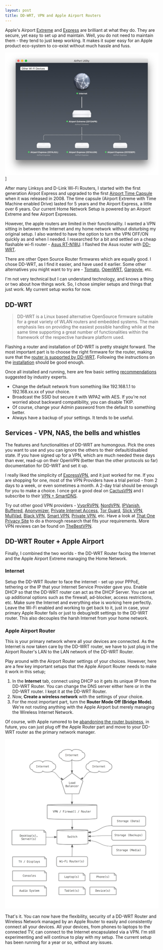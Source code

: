 ```yaml
---
layout: post
title: DD-WRT, VPN and Apple Airport Routers
---
```


Apple's Airport <a href="http://www.apple.com/airport-extreme/">Extreme</a> and <a href="http://www.apple.com/airport-express/">Express</a> are brilliant at what they do. They are secure, yet easy to set up and maintain. Well, you do not need to maintain them - they tend to just keep working. It makes it super easy for an Apple product eco-system to co-exist without much hassle and fuss.

![Airport Wireless)](/static/2016/airport-wireless.jpg)]

After many Linksys and D-Link Wi-Fi Routers, I started with the first generation Airpot Express and upgraded to the first <a href="http://www.apple.com/airport-time-capsule/">Airport Time Capsule</a> when it was released in 2008. The time capsule (Airport Extreme with Time Machine enabled Drive) lasted for 5 years and the Airport Express, a little over 6 years. Our current Home Network Setup is powered by an Airport Extreme and few Airport Expresses.

However, the apple routers are limited in their functionality. I wanted a VPN sitting in between the Internet and my home network without disturbing my original setup. I also wanted to have the option to turn the VPN OFF/ON quickly as and when I needed. I researched for a bit and settled on a cheap flashable wi-fi router - <a href="https://www.amazon.com/Asus-RT-N18U-Mbps-Power-Router/dp/B00KPWLXYU">Asus RT-N18U</a>. I flashed the Asus router with <a href="http://www.dd-wrt.com/">DD-WRT</a>.

There are other Open Source Router firmwares which are equally good. I chose DD-WRT, as I find it easier, and have used it earlier. Some other alternatives you might want to try are - <a href="http://www.polarcloud.com/tomato">Tomato</a>, <a href="https://openwrt.org/">OpenWRT</a>, <a href="http://www.gargoyle-router.com/">Gargoyle</a>, etc.

I'm not very technical but I can understand technology, and knows a thing or two about how things work. So, I chose simpler setups and things that just work. My current setup works for now.

## DD-WRT

> DD-WRT is a Linux based alternative OpenSource firmware suitable for a great variety of WLAN routers and embedded systems. The main emphasis lies on providing the easiest possible handling while at the same time supporting a great number of functionalities within the framework of the respective hardware platform used.

Flashing a router and installation of DD-WRT is pretty straight forward. The most important part is to choose the right firmware for the router, making sure that the <a href="http://www.dd-wrt.com/site/support/router-database">router is supported by DD-WRT</a>. Following the instructions on the <a href="http://www.dd-wrt.com/wiki/index.php/Installation">installation</a> should be good enough.

Once all installed and running, here are few basic setting <a href="http://dfarq.homeip.net/recommended-dd-wrt-settings/">recommendations</a> suggested by industry experts.

- Change the default network from something like 192.168.1.1 to 192.168.xx.xx of your choice.
- Broadcast the SSID but secure it with WPA2 with AES. If you're not worried about backward compatibility, you can disable TKIP.
- Of course, change your Admin password from the default to something better.
- Always have a backup of your settings. It tends to be useful.

## Services - VPN, NAS, the bells and whistles

The features and functionalities of DD-WRT are humongous. Pick the ones you want to use and you can ignore the others to their default/disabled state. If you have signed up for a VPN, which are much needed these days than ever, read-up on their OpenVPN (better than the other protocols so far) documentation for DD-WRT and set it up.

I really liked the simplicity of <a href="http://www.expressrefer.com/refer-a-friend/30-days-free/?referrer_id=9163756&amp;utm_campaign=referrals&amp;utm_medium=copy_link&amp;utm_source=referral_dashboard">ExpressVPN</a>, and it just worked for me. If you are shopping for one, most of the VPN Providers have a trial period - from 2 days to a week, or even sometimes a month. A 2-day trial should be enough for you to make a choice. I once got a good deal on <a href="https://billing.cactusvpn.com/aff.php?aff=1738">CactusVPN</a> and I subscribe to their <a href="https://billing.cactusvpn.com/aff.php?aff=1738">VPN + SmartDNS</a>.

Try out other good VPN providers - <a href="https://www.goldenfrog.com/vyprvpn">VyprRVPN</a>, <a href="http://nordvpn.com/?ref=144199368">NordVPN</a>, <a href="https://www.ipvanish.com/">IPVanish</a>, <a href="https://buffered.com/">Buffered</a>, <a href="https://www.anonymizer.com/">Anonymizer</a>, <a href="https://www.privateinternetaccess.com/">Private Internet Access</a>, <a href="https://torguard.net/">Tor Guard</a>, <a href="https://www.slickvpn.com/">Slick VPN</a>, <a href="https://mullvad.net/">MullVad</a>, <a href="https://www.blackvpn.com/">Black VPN</a>, <a href="https://www.smartvpn.com/">Smart VPN</a>, <a href="https://privatevpn.com/">Private VPN</a>, etc. Have a look at <a href="https://thatoneprivacysite.net/">That One Privacy Site</a> to do a thorough research that fits your requirements. More VPN reviews can be found on <a href="https://thebestvpn.com/">TheBestVPN</a>.

## DD-WRT Router + Apple Airport

Finally, I combined the two worlds - the DD-WRT Router facing the Internet and the Apple Airport Extreme managing the Home Network.

### Internet

Setup the DD-WRT Router to face the internet - set up your PPPoE, tethering or the IP that your Internet Service Provider gave you. Enable DHCP so that the DD-WRT router can act as the DHCP Server. You can set up additional options such as the firewall, ad-blocker, access restrictions, etc. Make sure the Internet and everything else is working here perfectly. Leave the Wi-Fi enabled and working to get back to it, just in case, your primary Apple Router fails or just to debug/edit settings to the DD-WRT router. This also decouples the harsh Internet from your home network.

### Apple Airport Router

This is your primary network where all your devices are connected. As the Internet is now taken care by the DD-WRT router, we have to just plug in the Airport Router's LAN to the LAN network of the DD-WRT Router.

Play around with the Airport Router settings of your choices. However, here are a few key important setups that the Apple Airport Router needs to make it work in this setup;

1. In the <strong>Internet</strong> tab, connect using DHCP so it gets its unique IP from the DD-WRT Router. You can change the DNS server either here or in the DD-WRT router. I kept it at the DD-WRT Router.
1. Now, <strong>Create a wireless network</strong> with the settings of your choice.
1. For the most important part, turn the <strong>Router Mode Off (Bridge Mode)</strong>. We're not routing anything with the Apple Airport but merely managing the Wireless Internet Network.

Of course, with Apple rumored to be <a href="https://www.bloomberg.com/news/articles/2016-11-21/apple-said-to-abandon-development-of-wireless-routers-ivs0ssec">abandoning the router business</a>, in future, you can just plug off the Apple Router part and move to your DD-WRT router as the primary network manager.

![Oinam Home Network)](/static/2016/oinam-home-network.png)

That's it. You can now have the flexibility, security of a DD-WRT Router and Wireless Network managed by an Apple Router to easily and consistently connect all your devices. All your devices, from phones to laptops to the connected TV, can connect to the Internet encapsulated via a VPN. I'm still experimenting and will continue to play with my setup. The current setup has been running for a year or so, without any issues.